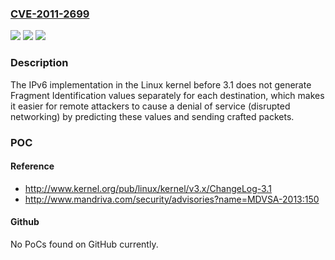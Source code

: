 ### [CVE-2011-2699](https://cve.mitre.org/cgi-bin/cvename.cgi?name=CVE-2011-2699)
![](https://img.shields.io/static/v1?label=Product&message=n%2Fa&color=blue)
![](https://img.shields.io/static/v1?label=Version&message=%3D%20n%2Fa%20&color=brighgreen)
![](https://img.shields.io/static/v1?label=Vulnerability&message=n%2Fa&color=brighgreen)

### Description

The IPv6 implementation in the Linux kernel before 3.1 does not generate Fragment Identification values separately for each destination, which makes it easier for remote attackers to cause a denial of service (disrupted networking) by predicting these values and sending crafted packets.

### POC

#### Reference
- http://www.kernel.org/pub/linux/kernel/v3.x/ChangeLog-3.1
- http://www.mandriva.com/security/advisories?name=MDVSA-2013:150

#### Github
No PoCs found on GitHub currently.

